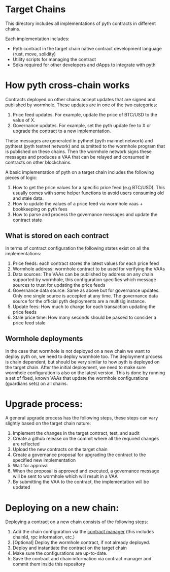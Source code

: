 # Target Chains

This directory includes all implementations of pyth contracts in different chains.

Each implementation includes:

- Pyth contract in the target chain native contract development language (rust, move, solidity)
- Utility scripts for managing the contract
- Sdks required for other developers and dApps to integrate with pyth

# How pyth cross-chain works

Contracts deployed on other chains accept updates that are signed and published by wormhole.
These updates are in one of the two categories:

1. Price feed updates. For example, update the price of BTC/USD to the value of X.
2. Governance updates. For example, set the pyth update fee to X or upgrade the contract to a new implementation.

These messages are generated in pythnet (pyth mainnet network) and pythtest (pyth testnet network) and submitted to the wormhole program that is published on these chains.
Then the wormhole network signs these messages and produces a VAA that can be relayed and consumed in contracts on other blockchains.

A basic implementation of pyth on a target chain includes the following pieces of logic:

1. How to get the price values for a specific price feed (e.g BTC/USD). This usually comes with some helper functions to avoid users consuming old and stale data.
2. How to update the values of a price feed via wormhole vaas + bookkeeping on pyth fees
3. How to parse and process the governance messages and update the contract state

## What is stored on each contract

In terms of contract configuration the following states exist on all the implementations:

1. Price feeds: each contract stores the latest values for each price feed
2. Wormhole address: wormhole contract to be used for verifying the VAAs
3. Data sources: The VAAs can be published by address on any chain supported by wormhole, this configuration specifies which message sources to trust for updating the price feeds
4. Governance data source: Same as above but for governance updates. Only one single source is accepted at any time.
   The governance data source for the official pyth deployments are a multisig instance.
5. Update fees: How much to charge for each transaction updating the price feeds
6. Stale price time: How many seconds should be passed to consider a price feed stale

## Wormhole deployments

In the case that wormhole is not deployed on a new chain we want to deploy pyth on, we need to deploy wormhole too.
The deployment process is chain dependent, but should be very similar to how pyth is deployed on the target chain.
After the initial deployment, we need to make sure wormhole configuration is also on the latest version.
This is done by running a set of fixed, known VAAs that update the wormhole configurations (guardians sets) on all chains.

# Upgrade process:

A general upgrade process has the following steps, these steps can vary slightly based on the target chain nature:

1. Implement the changes in the target contract, test, and audit
2. Create a github release on the commit where all the required changes are reflected
3. Upload the new contracts on the target chain
4. Create a governance proposal for upgrading the contract to the specified new implementation
5. Wait for approval
6. When the proposal is approved and executed, a governance message will be sent to wormhole which will result in a VAA
7. By submitting the VAA to the contract, the implementation will be updated

# Deploying on a new chain:

Deploying a contract on a new chain consists of the following steps:

1. Add the chain configuration via the [contract manager](../contract_manager) (this includes chainId, rpc information, etc.)
2. [Optional] Deploy the wormhole contract, if not already deployed.
3. Deploy and instantiate the contract on the target chain
4. Make sure the configurations are up-to-date.
5. Save the contract and chain information via contract manager and commit them inside this repository
